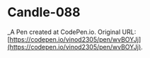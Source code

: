 # Candle-088
 _A Pen created at CodePen.io. Original URL: [https://codepen.io/vinod2305/pen/wvBOYJj](https://codepen.io/vinod2305/pen/wvBOYJj).

 